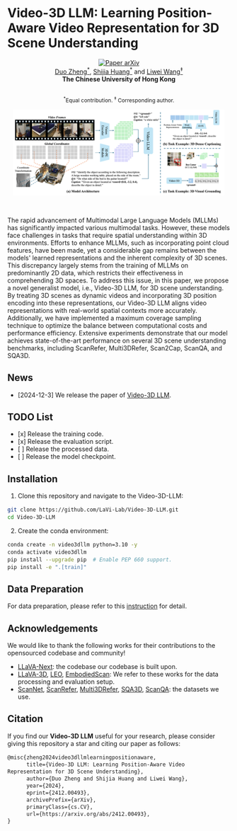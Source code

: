 # Video-3D LLM: Learning Position-Aware Video Representation for 3D Scene Understanding

<div align="center" margin-bottom="3em">
    <a href="https://arxiv.org/abs/2412.00493" target="_blank">
    <img src="https://img.shields.io/badge/Video--3D_LLM-ArXiv-red" alt="Paper arXiv"></a>
</div>

<div align="center" margin-bottom="3em">
<a target="_blank" href="https://github.com/zd11024">Duo Zheng<sup>*</sup></a>,
<a target="_blank" href="https://sega-hsj.github.io/">Shijia Huang<sup>*</sup></a> and
<a target="_blank" href="https://lwwangcse.github.io/">Liwei Wang<sup>&ddagger;</sup></a>

<br>
<strong>
The Chinese University of Hong Kong<br>
</strong>
<br>
<p style="font-size: 12px;"><sup>*</sup>Equal contribution.
<sup>&ddagger;</sup> Corresponding author.</p>
</div>


<p align="center">
    <img src="assets/video3dllm.png" width="95%"><br>
</p>
&nbsp;

The rapid advancement of Multimodal Large Language Models (MLLMs) has significantly impacted various multimodal tasks. However, these models face challenges in tasks that require spatial understanding within 3D environments. Efforts to enhance MLLMs, such as incorporating point cloud features, have been made, yet a considerable gap remains between the models' learned representations and the inherent complexity of 3D scenes. This discrepancy largely stems from the training of MLLMs on predominantly 2D data, which restricts their effectiveness in comprehending 3D spaces. 
To address this issue, in this paper, we propose a novel generalist model, i.e., Video-3D LLM, for 3D scene understanding. By treating 3D scenes as dynamic videos and incorporating 3D position encoding into these representations, our Video-3D LLM aligns video representations with real-world spatial contexts more accurately. Additionally, we have implemented a maximum coverage sampling technique to optimize the balance between computational costs and performance efficiency. Extensive experiments demonstrate that our model achieves state-of-the-art performance on several 3D scene understanding benchmarks, including ScanRefer, Multi3DRefer, Scan2Cap, ScanQA, and SQA3D.

## News
- [2024-12-3] We release the paper of [Video-3D LLM](https://arxiv.org/abs/2412.00493).

## TODO List

- \[x\] Release the training code.
- \[x\] Release the evaluation script.
- \[ \] Release the processed data.
- \[ \] Release the model checkpoint.

## Installation
1. Clone this repository and navigate to the Video-3D-LLM:
```bash
git clone https://github.com/LaVi-Lab/Video-3D-LLM.git
cd Video-3D-LLM
```

2. Create the conda environment:
```bash
conda create -n video3dllm python=3.10 -y
conda activate video3dllm
pip install --upgrade pip  # Enable PEP 660 support.
pip install -e ".[train]"
```

## Data Preparation
For data preparation, please refer to this [instruction](scripts/3d/preprocessing/README.md) for detail.


## Acknowledgements
We would like to thank the following works for their contributions to the opensourced codebase and community!
* [LLaVA-Next](https://github.com/LLaVA-VL/LLaVA-NeXT/tree/main): the codebase our codebase is built upon.
* [LLaVA-3D](https://github.com/ZCMax/LLaVA-3D), [LEO](https://github.com/embodied-generalist/embodied-generalist), [EmbodiedScan](https://github.com/OpenRobotLab/EmbodiedScan): We refer to these works for the data processing and evaluation setup.
* [ScanNet](https://github.com/ScanNet/ScanNet), [ScanRefer](https://github.com/daveredrum/ScanRefer), [Multi3DRefer](https://github.com/3dlg-hcvc/M3DRef-CLIP), [SQA3D](https://github.com/SilongYong/SQA3D), [ScanQA](https://github.com/ATR-DBI/ScanQA): the datasets we use.


## Citation
If you find our **Video-3D LLM** useful for your research, please consider giving this repository a star and citing our paper as follows:
```
@misc{zheng2024video3dllmlearningpositionaware,
      title={Video-3D LLM: Learning Position-Aware Video Representation for 3D Scene Understanding}, 
      author={Duo Zheng and Shijia Huang and Liwei Wang},
      year={2024},
      eprint={2412.00493},
      archivePrefix={arXiv},
      primaryClass={cs.CV},
      url={https://arxiv.org/abs/2412.00493}, 
}
```